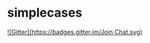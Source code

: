 # simplecases
[![Gitter](https://badges.gitter.im/Join Chat.svg)](https://gitter.im/pato-carlo/simplecases?utm_source=badge&utm_medium=badge&utm_campaign=pr-badge&utm_content=badge)